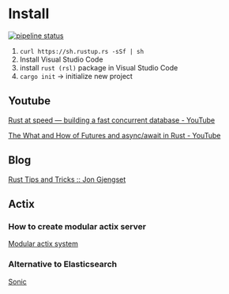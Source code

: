 # Install


[![pipeline status](https://github.com/fbucek/rust-learining/workflows/build/badge.svg)](https://github.com/fbucek/rust-learining/)


1. `curl https://sh.rustup.rs -sSf | sh`
2. Install Visual Studio Code
3. install `rust (rsl)` package in Visual Studio Code
4. `cargo init` -> initialize new project

## Youtube

[Rust at speed — building a fast concurrent database - YouTube](https://www.youtube.com/watch?v=s19G6n0UjsM)

[The What and How of Futures and async/await in Rust - YouTube](https://www.youtube.com/watch?v=9_3krAQtD2k)

## Blog

[Rust Tips and Tricks :: Jon Gjengset](https://thesquareplanet.com/blog/rust-tips-and-tricks/)

## Actix

### How to create modular actix server

[Modular actix system](https://github.com/actix/actix-web/issues/408#issuecomment-406994821)

### Alternative to Elasticsearch

[Sonic](https://notamonadtutorial.com/sonic-a-minimalist-alternative-to-elasticsearch-written-in-rust-7f3612ecb47b)
